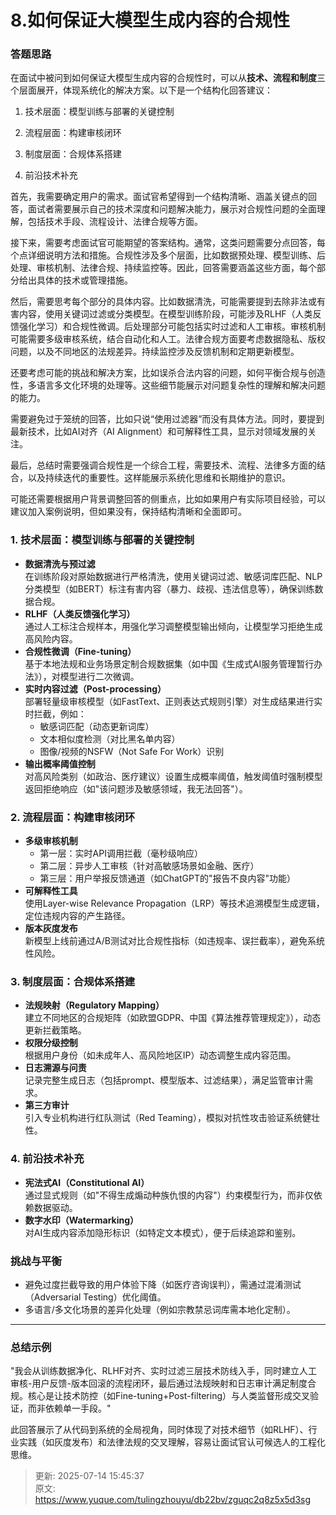 # 8.如何保证大模型生成内容的合规性

### 答题思路
在面试中被问到如何保证大模型生成内容的合规性时，可以从**技术、流程和制度**三个层面展开，体现系统化的解决方案。以下是一个结构化回答建议：

1. 技术层面：模型训练与部署的关键控制

2. 流程层面：构建审核闭环

3. 制度层面：合规体系搭建

4. 前沿技术补充



首先，我需要确定用户的需求。面试官希望得到一个结构清晰、涵盖关键点的回答，面试者需要展示自己的技术深度和问题解决能力，展示对合规性问题的全面理解，包括技术手段、流程设计、法律合规等方面。

接下来，需要考虑面试官可能期望的答案结构。通常，这类问题需要分点回答，每个点详细说明方法和措施。合规性涉及多个层面，比如数据预处理、模型训练、后处理、审核机制、法律合规、持续监控等。因此，回答需要涵盖这些方面，每个部分给出具体的技术或管理措施。

然后，需要思考每个部分的具体内容。比如数据清洗，可能需要提到去除非法或有害内容，使用关键词过滤或分类模型。在模型训练阶段，可能涉及RLHF（人类反馈强化学习）和合规性微调。后处理部分可能包括实时过滤和人工审核。审核机制可能需要多级审核系统，结合自动化和人工。法律合规方面要考虑数据隐私、版权问题，以及不同地区的法规差异。持续监控涉及反馈机制和定期更新模型。

还要考虑可能的挑战和解决方案，比如误杀合法内容的问题，如何平衡合规与创造性，多语言多文化环境的处理等。这些细节能展示对问题复杂性的理解和解决问题的能力。

需要避免过于笼统的回答，比如只说“使用过滤器”而没有具体方法。同时，要提到最新技术，比如AI对齐（AI Alignment）和可解释性工具，显示对领域发展的关注。

最后，总结时需要强调合规性是一个综合工程，需要技术、流程、法律多方面的结合，以及持续迭代的重要性。这样能展示系统化思维和长期维护的意识。

可能还需要根据用户背景调整回答的侧重点，比如如果用户有实际项目经验，可以建议加入案例说明，但如果没有，保持结构清晰和全面即可。

### 1. 技术层面：模型训练与部署的关键控制
+ **数据清洗与预过滤**  
在训练阶段对原始数据进行严格清洗，使用关键词过滤、敏感词库匹配、NLP分类模型（如BERT）标注有害内容（暴力、歧视、违法信息等），确保训练数据合规。
+ **RLHF（人类反馈强化学习）**  
通过人工标注合规样本，用强化学习调整模型输出倾向，让模型学习拒绝生成高风险内容。
+ **合规性微调（Fine-tuning）**  
基于本地法规和业务场景定制合规数据集（如中国《生成式AI服务管理暂行办法》），对模型进行二次微调。
+ **实时内容过滤（Post-processing）**  
部署轻量级审核模型（如FastText、正则表达式规则引擎）对生成结果进行实时拦截，例如：  
    - 敏感词匹配（动态更新词库）
    - 文本相似度检测（对比黑名单内容）
    - 图像/视频的NSFW（Not Safe For Work）识别
+ **输出概率阈值控制**  
对高风险类别（如政治、医疗建议）设置生成概率阈值，触发阈值时强制模型返回拒绝响应（如"该问题涉及敏感领域，我无法回答"）。

### 2. 流程层面：构建审核闭环
+ **多级审核机制**  
    - 第一层：实时API调用拦截（毫秒级响应）
    - 第二层：异步人工审核（针对高敏感场景如金融、医疗）
    - 第三层：用户举报反馈通道（如ChatGPT的"报告不良内容"功能）
+ **可解释性工具**  
使用Layer-wise Relevance Propagation（LRP）等技术追溯模型生成逻辑，定位违规内容的产生路径。
+ **版本灰度发布**  
新模型上线前通过A/B测试对比合规性指标（如违规率、误拦截率），避免系统性风险。

### 3. 制度层面：合规体系搭建
+ **法规映射（Regulatory Mapping）**  
建立不同地区的合规矩阵（如欧盟GDPR、中国《算法推荐管理规定》），动态更新拦截策略。
+ **权限分级控制**  
根据用户身份（如未成年人、高风险地区IP）动态调整生成内容范围。
+ **日志溯源与问责**  
记录完整生成日志（包括prompt、模型版本、过滤结果），满足监管审计需求。
+ **第三方审计**  
引入专业机构进行红队测试（Red Teaming），模拟对抗性攻击验证系统健壮性。

### 4. 前沿技术补充
+ **宪法式AI（Constitutional AI）**  
通过显式规则（如"不得生成煽动种族仇恨的内容"）约束模型行为，而非仅依赖数据驱动。
+ **数字水印（Watermarking）**  
对AI生成内容添加隐形标识（如特定文本模式），便于后续追踪和鉴别。

### 挑战与平衡
+ 避免过度拦截导致的用户体验下降（如医疗咨询误判），需通过混淆测试（Adversarial Testing）优化阈值。
+ 多语言/多文化场景的差异化处理（例如宗教禁忌词库需本地化定制）。

---

### 总结示例
"我会从训练数据净化、RLHF对齐、实时过滤三层技术防线入手，同时建立人工审核-用户反馈-版本回滚的流程闭环，最后通过法规映射和日志审计满足制度合规。核心是让技术防控（如Fine-tuning+Post-filtering）与人类监督形成交叉验证，而非依赖单一手段。"

此回答展示了从代码到系统的全局视角，同时体现了对技术细节（如RLHF）、行业实践（如灰度发布）和法律法规的交叉理解，容易让面试官认可候选人的工程化思维。



> 更新: 2025-07-14 15:45:37  
> 原文: <https://www.yuque.com/tulingzhouyu/db22bv/zguqc2q8z5x5d3sg>